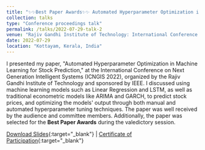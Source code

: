 ```yaml
---
title: "✨✨Best Paper Awards✨✨ Automated Hyperparameter Optimization in Machine Learning for Stock Prediction"
collection: talks
type: "Conference proceedings talk"
permalink: /talks/2022-07-29-talk-2
venue: "Rajiv Gandhi Institute of Technology: International Conference On Next Generation Intelligent Systems (ICNGIS 2022)"
date: 2022-07-29
location: "Kottayam, Kerala, India"
---
```


I presented my paper, "Automated Hyperparameter Optimization in Machine Learning for Stock Prediction," at the International Conference on Next Generation Intelligent Systems (ICNGIS 2022), organized by the Rajiv Gandhi Institute of Technology and sponsored by IEEE. I discussed using machine learning models such as Linear Regression and LSTM, as well as traditional econometric models like ARIMA and GARCH, to predict stock prices, and optimizing the models' output through both manual and automated hyperparameter tuning techniques. The paper was well received by the audience and committee members. Additionally, the paper was selected for the **Best Paper Awards** during the valedictory session.

[Download Slides](https://drive.google.com/file/d/1diEzS-I1c58d6VvK-9_eCfM_tu7q6X3L/view){:target="_blank"} \| [Certificate of Participation](https://drive.google.com/file/d/1pFjSu29JLzuMxmppZbSRz_uFAWgs8h26/view){:target="_blank"}
